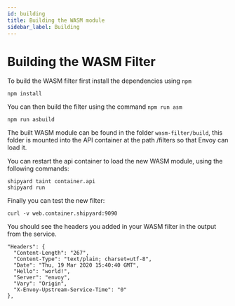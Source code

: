 ```yaml
---
id: building
title: Building the WASM module
sidebar_label: Building
---
```


# Building the WASM Filter

To build the WASM filter first install the dependencies using `npm`

```shell
npm install
```

<Terminal target="node.container.shipyard" shell="/bin/bash" workdir="/files" user="root" expanded />
<p></p>

You can then build the filter using the command `npm run asm`

```shell
npm run asbuild
```

<Terminal target="node.container.shipyard" shell="/bin/bash" workdir="/files" user="root" />
<p></p>

The built WASM module can be found in the folder `wasm-filter/build`, this folder is mounted into the API container
at the path /filters so that Envoy can load it.

You can restart the api container to load the new WASM module, using the following commands:

```
shipyard taint container.api
shipyard run
```

<Terminal target="tools.container.shipyard" shell="/bin/bash" workdir="/files" user="root" />
<p></p>

Finally you can test the new filter:

```
curl -v web.container.shipyard:9090
```

<Terminal target="tools.container.shipyard" shell="/bin/bash" workdir="/files" user="root" />
<p></p>

You should see the headers you added in your WASM filter in the output from the service.

```
"Headers": {
  "Content-Length": "267",
  "Content-Type": "text/plain; charset=utf-8",
  "Date": "Thu, 19 Mar 2020 15:40:40 GMT",
  "Hello": "world!",
  "Server": "envoy",
  "Vary": "Origin",
  "X-Envoy-Upstream-Service-Time": "0"
},
```